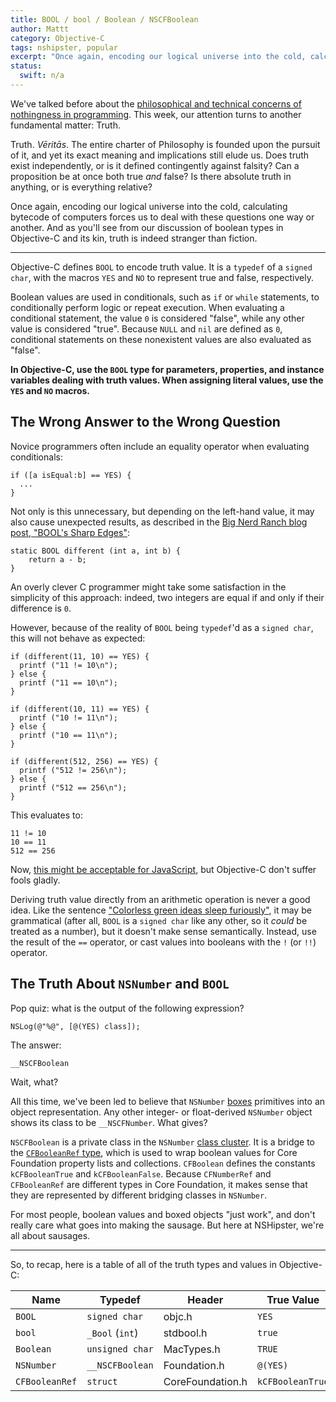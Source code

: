 ```yaml
---
title: BOOL / bool / Boolean / NSCFBoolean
author: Mattt
category: Objective-C
tags: nshipster, popular
excerpt: "Once again, encoding our logical universe into the cold, calculating bytecode of computers forces us to deal with these questions one way or another. And as you'll see from our discussion of boolean types in Objective-C and its kin, truth is indeed stranger than fiction."
status:
  swift: n/a
---
```


We've talked before about the [philosophical and technical concerns of nothingness in programming](https://nshipster.com/nil/). This week, our attention turns to another fundamental matter: Truth.

Truth. _Vēritās_. The entire charter of Philosophy is founded upon the pursuit of it, and yet its exact meaning and implications still elude us. Does truth exist independently, or is it defined contingently against falsity? Can a proposition be at once both true _and_ false? Is there absolute truth in anything, or is everything relative?

Once again, encoding our logical universe into the cold, calculating bytecode of computers forces us to deal with these questions one way or another. And as you'll see from our discussion of boolean types in Objective-C and its kin, truth is indeed stranger than fiction.

---

Objective-C defines `BOOL` to encode truth value. It is a `typedef` of a `signed char`, with the macros `YES` and `NO` to represent true and false, respectively.

Boolean values are used in conditionals, such as `if` or `while` statements, to conditionally perform logic or repeat execution. When evaluating a conditional statement, the value `0` is considered "false", while any other value is considered "true". Because `NULL` and `nil` are defined as `0`, conditional statements on these nonexistent values are also evaluated as "false".

**In Objective-C, use the `BOOL` type for parameters, properties, and instance variables dealing with truth values. When assigning literal values, use the `YES` and `NO` macros.**

## The Wrong Answer to the Wrong Question

Novice programmers often include an equality operator when evaluating conditionals:

```objc
if ([a isEqual:b] == YES) {
  ...
}
```

Not only is this unnecessary, but depending on the left-hand value, it may also cause unexpected results, as described in the [Big Nerd Ranch blog post, "BOOL's Sharp Edges"](https://www.bignerdranch.com/blog/bools-sharp-corners/):

```objc
static BOOL different (int a, int b) {
    return a - b;
}
```

An overly clever C programmer might take some satisfaction in the simplicity of this approach: indeed, two integers are equal if and only if their difference is `0`.

However, because of the reality of `BOOL` being `typedef`'d as a `signed char`, this will not behave as expected:

```objc
if (different(11, 10) == YES) {
  printf ("11 != 10\n");
} else {
  printf ("11 == 10\n");
}

if (different(10, 11) == YES) {
  printf ("10 != 11\n");
} else {
  printf ("10 == 11\n");
}

if (different(512, 256) == YES) {
  printf ("512 != 256\n");
} else {
  printf ("512 == 256\n");
}
```

This evaluates to:

```objc
11 != 10
10 == 11
512 == 256
```

Now, [this might be acceptable for JavaScript](https://www.destroyallsoftware.com/talks/wat), but Objective-C don't suffer fools gladly.

Deriving truth value directly from an arithmetic operation is never a good idea. Like the sentence ["Colorless green ideas sleep furiously"](https://en.wikipedia.org/wiki/Colorless_green_ideas_sleep_furiously), it may be grammatical (after all, `BOOL` is a `signed char` like any other, so it _could_ be treated as a number), but it doesn't make sense semantically. Instead, use the result of the `==` operator, or cast values into booleans with the `!` (or `!!`) operator.

## The Truth About `NSNumber` and `BOOL`

Pop quiz: what is the output of the following expression?

```objc
NSLog(@"%@", [@(YES) class]);
```

The answer:

    __NSCFBoolean

Wait, what?

All this time, we've been led to believe that `NSNumber` [boxes](https://nshipster.com/nsvalue/) primitives into an object representation. Any other integer- or float-derived `NSNumber` object shows its class to be `__NSCFNumber`. What gives?

`NSCFBoolean` is a private class in the `NSNumber` [class cluster](https://nshipster.com/nsorderedset/). It is a bridge to the [`CFBooleanRef` type](https://developer.apple.com/library/mac/#documentation/CoreFoundation/Reference/CFBooleanRef/Reference/reference.html), which is used to wrap boolean values for Core Foundation property lists and collections. `CFBoolean` defines the constants `kCFBooleanTrue` and `kCFBooleanFalse`. Because `CFNumberRef` and `CFBooleanRef` are different types in Core Foundation, it makes sense that they are represented by different bridging classes in `NSNumber`.

For most people, boolean values and boxed objects "just work", and don't really care what goes into making the sausage. But here at NSHipster, we're all about sausages.

---

So, to recap, here is a table of all of the truth types and values in Objective-C:

<table>
  <thead>
    <tr>
      <th>Name</th>
      <th>Typedef</th>
      <th>Header</th>
      <th>True Value</th>
      <th>False Value</th>
    </tr>
  </thead>
  <tbody>
    <tr>
      <td><code>BOOL</code></td>
      <td><code>signed char</code></td>
      <td>objc.h</td>
      <td><code>YES</code></td>
      <td><code>NO</code></td>
    </tr>
    <tr>
      <td><code>bool</code></td>
      <td><code>_Bool</code> (<code>int</code>)</td>
      <td>stdbool.h</td>
      <td><code>true</code></td>
      <td><code>false</code></td>
    </tr>
    <tr>
      <td><code>Boolean</code></td>
      <td><code>unsigned char</code></td>
      <td>MacTypes.h</td>
      <td><code>TRUE</code></td>
      <td><code>FALSE</code></td>
    </tr>
    <tr>
      <td><code>NSNumber</code></td>
      <td><code>__NSCFBoolean</code></td>
      <td>Foundation.h</td>
      <td><code>@(YES)</code></td>
      <td><code>@(NO)</code></td>
    </tr>
    <tr>
      <td><code>CFBooleanRef</code></td>
      <td><code>struct</code></td>
      <td>CoreFoundation.h</td>
      <td><code>kCFBooleanTrue</code></td>
      <td><code>kCFBooleanFalse</code></td>
    </tr>
  </tbody>
</table>
